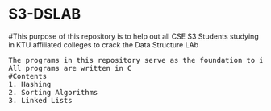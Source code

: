 # S3-DSLAB
#This purpose of this repository is to help out all CSE S3 Students studying in KTU affiliated colleges to crack the Data Structure LAb
<pre>
The programs in this repository serve as the foundation to improve DS Skills.
All programs are written in C
#Contents
1. Hashing
2. Sorting Algorithms
3. Linked Lists


